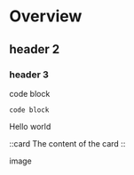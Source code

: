 # Overview

## header 2

### header 3

code block

```
code block

```

Hello world

::card
The content of the card
::

image

